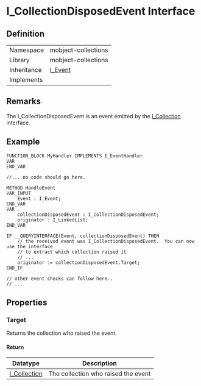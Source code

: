 # I_CollectionDisposedEvent Interface

## Definition

|             |                                                |
| ----------- | ---------------------------------------------- |
| Namespace   | mobject-collections                            |
| Library     | mobject-collections                            |
| Inheritance | [I_Event](http://events.mobject.org/#/i-event) |
| Implements  |                                                |

## Remarks

The I_CollectionDisposedEvent is an event emitted by the [I_Collection](i-collection.md) interface.

## Example

```declaration
FUNCTION_BLOCK MyHandler IMPLEMENTS I_EventHandler
VAR
END_VAR
```

```body
//... no code should go here.
```

```declaration
METHOD HandleEvent
VAR_INPUT
    Event : I_Event;
END_VAR
VAR
    collectionDisposedEvent : I_CollectionDisposedEvent;
    originator : I_LinkedList;
END_VAR
```

```body
IF __QUERYINTERFACE(Event, collectionDisposedEvent) THEN
    // the received event was I_CollectionDisposedEvent.  You can now use the interface
    // to extract which collection raised it
    // ...
    originator := collectionDisposedEvent.Target;
END_IF

// other event checks can follow here..
// ...
```

## Properties

### Target

Returns the collection who raised the event.

#### Return

| Datatype                        | Description                         |
| ------------------------------- | ----------------------------------- |
| [I_Collection](i-collection.md) | The collection who raised the event |

